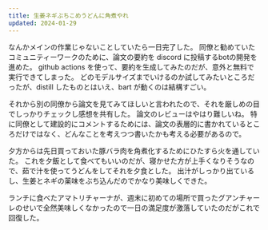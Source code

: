 ```yaml
---
title: 生姜ネギぶちこめうどんに角煮やれ
updated: 2024-01-29
---
```


なんかメインの作業じゃないことしていたら一日完了した。
同僚と勧めていたコミュニティーワークのために、論文の要約を discord に投稿するbotの開発を進めた。
github actions を使って、要約を生成してみたのだが、意外と無料で実行できてしまった。
どのモデルサイズまでいけるのか試してみたいところだったが、distill したものとはいえ、bart が動くのは結構すごい。

それから別の同僚から論文を見てみてほしいと言われたので、それを厳しめの目でしっかりチェックし感想を共有した。
論文のレビューはやはり難しいね。
特に同僚として建設的にコメントするためには、論文の表層的に書かれているところだけではなく、どんなことを考えつつ書いたかも考える必要があるので。

夕方からは先日買っておいた豚バラ肉を角煮化するためにひたすら火を通していた。
これを夕飯として食べてもいいのだが、寝かせた方が上手くなりそうなので、茹で汁を使ってうどんをしてそれを夕食とした。
出汁がしっかり出ているし、生姜とネギの薬味をぶち込んだのでかなり美味しくできた。

ランチに食べたアマトリチャーナが、週末に初めての場所で買ったグアンチャーレのせいで全然美味しくなかったので一日の満足度が激落していたのだがこれで回復した。
